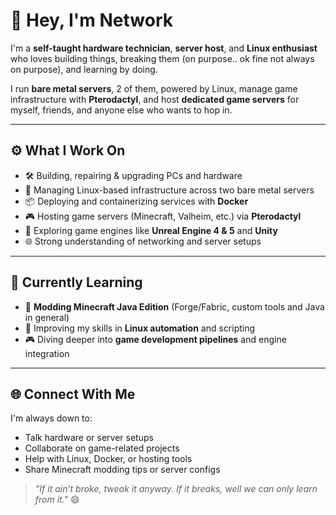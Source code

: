 # 👋 Hey, I'm Network

I'm a **self-taught hardware technician**, **server host**, and **Linux enthusiast** who loves building things, breaking them (on purpose.. ok fine not always on purpose), and learning by doing.

I run **bare metal servers**, 2 of them, powered by Linux, manage game infrastructure with **Pterodactyl**, and host **dedicated game servers** for myself, friends, and anyone else who wants to hop in.

---

## ⚙️ What I Work On
- 🛠️ Building, repairing & upgrading PCs and hardware
- 🐧 Managing Linux-based infrastructure across two bare metal servers
- 📦 Deploying and containerizing services with **Docker**
- 🎮 Hosting game servers (Minecraft, Valheim, etc.) via **Pterodactyl**
- 🧱 Exploring game engines like **Unreal Engine 4 & 5** and **Unity**
- 🌐 Strong understanding of networking and server setups

---

## 🚧 Currently Learning
- 🔧 **Modding Minecraft Java Edition** (Forge/Fabric, custom tools and Java in general)
- 🧠 Improving my skills in **Linux automation** and scripting
- 🎮 Diving deeper into **game development pipelines** and engine integration

---

## 🌐 Connect With Me
I'm always down to:
- Talk hardware or server setups
- Collaborate on game-related projects
- Help with Linux, Docker, or hosting tools
- Share Minecraft modding tips or server configs

> _"If it ain’t broke, tweak it anyway. If it breaks, well we can only learn from it."_ 😄
